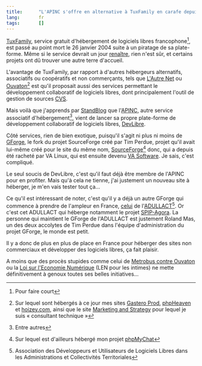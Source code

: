 ```yaml
--- 
title:      "L'APINC s'offre en alternative à TuxFamily en carafe depuis le début de l'année" 
lang:       fr 
tags:       []
---
```




[TuxFamily](http://tuxfamily.org/), service gratuit d'hébergement de logiciels libres francophone[^t1], est passé au point mort le 26 janvier 2004 suite à un piratage de sa plate-forme. Même si le service devrait un jour [renaître](http://tuxfamily.gradator.net/), rien n'est sûr, et certains projets ont dû trouver une autre terre d'accueil.

L'avantage de TuxFamily, par rapport à d'autres hébergeurs alternatifs, associatifs ou coopératifs et non commerçants, tels que [L'Autre Net](http://lautre.net/) ou [Ouvaton](http://ouvaton.coop/)[^t2] est qu'il proposait aussi des services permettant le développement collaboratif de logiciels libres, dont principalement l'outil de gestion de sources [CVS](http://cvshome.org/).

Mais voilà que j'apprends par [StandBlog](http://standblog.org/blog/2004/04/30/93113448-JaimeMonHebergeur)  que l'[APINC](http://www.apinc.org/), autre service associatif d'hébergement[^t3], vient de lancer sa propre plate-forme de développement collaboratif de logiciels libres, [DevLibre](http://devlibre.org/).

Côté services, rien de bien exotique, puisqu'il s'agit ni plus ni moins de [GForge](http://gforge.org/), le fork du projet SourceForge créé par Tim Perdue, projet qu'il avait lui-même créé pour le site du même nom, [SourceForge](http://sourceforge.net/)[^t4] donc, qui a depuis été racheté par VA Linux, qui est ensuite devenu [VA Software](http://www.vasoftware.com/). Je sais, c'est compliqué.

Le seul soucis de DevLibre, c'est qu'il faut déjà être membre de l'APINC pour en profiter. Mais qu'à cela ne tienne, j'ai justement un nouveau site à héberger, je m'en vais tester tout ça…

Ce qu'il est intéressant de noter, c'est qu'il y a déjà un autre GForge qui commence à prendre de l'ampleur en France, [celui](http://www.adullact.net/) de l'[ADULLACT](http://www.adullact.org/)[^t5]. Or c'est cet ADULLACT qui héberge notamment le projet [SPIP-Agora](http://www.clever-age.org/php/spip-agora/). La personne qui maintient le GForge de l'ADULLACT est justement Roland Mas, un des  deux accolytes de Tim Perdue dans l'équipe d'administration du projet GForge, le monde est petit.

Il y a donc de plus en plus de place en France pour héberger des sites non commerciaux et développer des logiciels libres, ça fait plaisir.

A moins que des procès stupides comme celui de [Metrobus contre Ouvaton](http://metrobus.ouvaton.coop/) ou la [Loi sur l'Economie Numérique](http://len.ouvaton.coop/) (LEN pour les intimes) ne mette définitivement à genoux toutes ses belles initiatives…

[^t1]: Pour faire court

[^t2]: Sur lequel sont hébergés  à ce jour mes sites [Gastero Prod](http://gasteroprod.com/), [phpHeaven](http://phpheaven.net/) et [hoizey.com](http://hoizey.com/), ainsi que le site [Marketing and Strategy](http://www.jacqueline-oud.com/) pour lequel je suis « consultant technique »

[^t3]: Entre autres

[^t4]: Sur lequel est d'ailleurs hébergé mon projet [phpMyChat](http://phpmychat.sourceforge.net/) 

[^t5]: Association des Développeurs et Utilisateurs de Logiciels Libres dans les Administrations et Collectivités Territoriales
